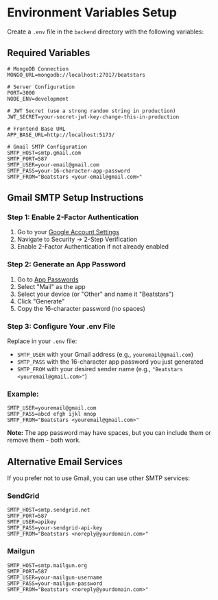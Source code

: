 # Environment Variables Setup

Create a `.env` file in the `backend` directory with the following variables:

## Required Variables

```env
# MongoDB Connection
MONGO_URL=mongodb://localhost:27017/beatstars

# Server Configuration
PORT=3000
NODE_ENV=development

# JWT Secret (use a strong random string in production)
JWT_SECRET=your-secret-jwt-key-change-this-in-production

# Frontend Base URL
APP_BASE_URL=http://localhost:5173/

# Gmail SMTP Configuration
SMTP_HOST=smtp.gmail.com
SMTP_PORT=587
SMTP_USER=your-email@gmail.com
SMTP_PASS=your-16-character-app-password
SMTP_FROM="Beatstars <your-email@gmail.com>"
```

## Gmail SMTP Setup Instructions

### Step 1: Enable 2-Factor Authentication
1. Go to your [Google Account Settings](https://myaccount.google.com/)
2. Navigate to Security → 2-Step Verification
3. Enable 2-Factor Authentication if not already enabled

### Step 2: Generate an App Password
1. Go to [App Passwords](https://myaccount.google.com/apppasswords)
2. Select "Mail" as the app
3. Select your device (or "Other" and name it "Beatstars")
4. Click "Generate"
5. Copy the 16-character password (no spaces)

### Step 3: Configure Your .env File
Replace in your `.env` file:
- `SMTP_USER` with your Gmail address (e.g., `youremail@gmail.com`)
- `SMTP_PASS` with the 16-character app password you just generated
- `SMTP_FROM` with your desired sender name (e.g., `"Beatstars <youremail@gmail.com>"`)

### Example:
```env
SMTP_USER=youremail@gmail.com
SMTP_PASS=abcd efgh ijkl mnop
SMTP_FROM="Beatstars <youremail@gmail.com>"
```

**Note:** The app password may have spaces, but you can include them or remove them - both work.

## Alternative Email Services

If you prefer not to use Gmail, you can use other SMTP services:

### SendGrid
```env
SMTP_HOST=smtp.sendgrid.net
SMTP_PORT=587
SMTP_USER=apikey
SMTP_PASS=your-sendgrid-api-key
SMTP_FROM="Beatstars <noreply@yourdomain.com>"
```

### Mailgun
```env
SMTP_HOST=smtp.mailgun.org
SMTP_PORT=587
SMTP_USER=your-mailgun-username
SMTP_PASS=your-mailgun-password
SMTP_FROM="Beatstars <noreply@yourdomain.com>"
```
